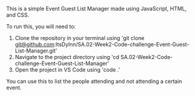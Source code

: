This is a simple Event Guest List Manager made using JavaScript, HTML, and CSS.

To run this, you will need to:
1. Clone the repository in your terminal using 'git clone git@github.com:ItsDylnn/SA.02-Week2-Code-challenge-Event-Guest-List-Manager.git'
2. Navigate to the project directory using 'cd SA.02-Week2-Code-challenge-Event-Guest-List-Manager'
3. Open the project in VS Code using 'code .'

You can use this to list the people attending and not attending a certain event.
